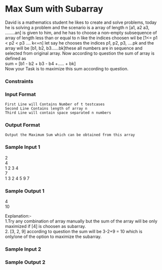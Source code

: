 # Max Sum with Subarray
  David is a mathematics student he likes to create and solve problems, today he is solving a problem and the scenario is a array of length n [a1, a2 a3, ........an] is given to him, and he has to choose a non-empty subsequence of array of length less than or equal to n like the indices choosen wil be [1<= p1 < p2 < p3 .... k<=n]
let say he chooses the indices p1, p2, p3, ....pk and the array will be [b1, b2, b3......bk]these all numbers are in sequence and selected from original array. Now according to question the sum of array is defined as <br/> sum = [b1 - b2 + b3 - b4 +..... + bk] <br/> Now your Task is to maximize this sum according to question.
 
### Constraints

### Input Format 
```
First Line will Contains Number of t testcases 
Second Line Contains length of array n 
Third Line will contain space separated n numbers 
```

### Output Format 
```
Output the Maximum Sum which can be obtained from this array 
```

### Sample Input 1
2<br/>
4<br/>
1 2 3 4 <br/>
7<br/>
1 3 2 4 5 9 7<br/>
### Sample Output 1
4<br/>
10<br/>

Explanation:- <br/>
1.Try any combination of array manually but the sum of the array will be only maximized if [4] is choosen as subarray.<br/>
2. [3, 2, 9]  according to question the sum will be 3-2+9 = 10 which is only/one of the option to maximize the subarray.<br/>

### Sample Input 2


### Sample Output 2
